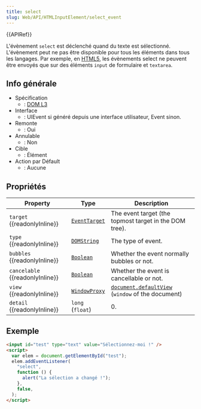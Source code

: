 ```yaml
---
title: select
slug: Web/API/HTMLInputElement/select_event
---
```


{{APIRef}}

L'évènement `select` est déclenché quand du texte est sélectionné. L'évènement peut ne pas être disponible pour tous les éléments dans tous les langages. Par exemple, en [HTML5](https://www.w3.org/TR/DOM-Level-3-Events/#references-HTML5), les évènements select ne peuvent être envoyés que sur des éléments `input` de formulaire et `textarea`.

## Info générale

- Spécification
  - : [DOM L3](https://www.w3.org/TR/DOM-Level-3-Events/#event-type-select)
- Interface
  - : UIEvent si généré depuis une interface utilisateur, Event sinon.
- Remonte
  - : Oui
- Annulable
  - : Non
- Cible
  - : Élément
- Action par Défault
  - : Aucune

## Propriétés

| Property                        | Type                                          | Description                                                                                |
| ------------------------------- | --------------------------------------------- | ------------------------------------------------------------------------------------------ |
| `target` {{readonlyInline}}     | [`EventTarget`](/fr/docs/Web/API/EventTarget) | The event target (the topmost target in the DOM tree).                                     |
| `type` {{readonlyInline}}       | [`DOMString`](/fr/docs/Web/JavaScript/Reference/Global_Objects/String)     | The type of event.                                                                         |
| `bubbles` {{readonlyInline}}    | [`Boolean`](/fr/docs/Web/JavaScript/Reference/Global_Objects/Boolean)         | Whether the event normally bubbles or not.                                                 |
| `cancelable` {{readonlyInline}} | [`Boolean`](/fr/docs/Web/JavaScript/Reference/Global_Objects/Boolean)         | Whether the event is cancellable or not.                                                   |
| `view` {{readonlyInline}}       | [`WindowProxy`](/fr/docs/Web/API/WindowProxy) | [`document.defaultView`](/fr/docs/Web/API/Document/defaultView) (`window` of the document) |
| `detail` {{readonlyInline}}     | `long` (`float`)                              | 0.                                                                                         |

## Exemple

```html
<input id="test" type="text" value="Sélectionnez-moi !" />
<script>
  var elem = document.getElementById("test");
  elem.addEventListener(
    "select",
    function () {
      alert("La sélection a changé !");
    },
    false,
  );
</script>
```
